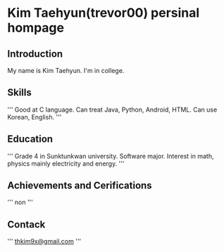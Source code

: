 # Kim Taehyun(trevor00) persinal hompage
## Introduction

My name is Kim Taehyun. I'm in college.


## Skills
'''
Good at C language. Can treat Java, Python, Android, HTML. Can use Korean, English.
'''

## Education
'''
Grade 4 in Sunktunkwan university. Software major. Interest in math, physics mainly electricity and energy.
'''

## Achievements and Cerifications
'''
non
'''

## Contack
'''
thkim9x@gmail.com
'''

